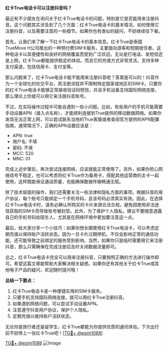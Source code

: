 **红卡True电话卡可以注册抖音吗？**

最近有不少朋友在询问关于红卡True电话卡的问题，特别是它是否能用来注册抖音。这个问题其实涉及到了几个方面：红卡True电话卡的基本情况、如何使用它注册抖音，以及需要注意的一些细节。如果你也有类似的疑问，不妨继续往下看。

首先，让我们来了解一下红卡True电话卡的基本信息。红卡True是泰国TrueMove H公司推出的一种预付费SIM卡服务，主要面向游客和短期居住者。这种电话卡以其便捷性和良好的网络覆盖而受到广泛欢迎。无论是打电话、发短信还是上网，红卡True都能提供稳定的体验。而且它的充值方式非常灵活，支持多种支付渠道，包括信用卡、支付宝等。

那么问题来了，红卡True电话卡能不能用来注册抖音呢？答案是可以的！抖音作为一个全球化的社交平台，其注册流程并不限制特定国家或地区的SIM卡。只要你的红卡True电话卡能够正常接收验证码短信，并且手机设备支持国际网络连接，那么理论上你就可以用它来注册抖音账号。

不过，在实际操作过程中可能会遇到一些小问题。比如，有些用户的手机可能需要手动设置APN（接入点名称），才能顺利连接到True提供的移动数据网络。如果你发现无法正常上网，可以尝试联系当地的True客服或者查阅官方提供的APN配置指南。通常情况下，正确的APN设置应该是：

- APN: true
- 用户名: 不填
- 密码: 不填
- MCC: 520
- MNC: 01

完成上述步骤后，再次尝试连接网络，应该就能正常使用了。另外，如果你担心网络信号不稳定，也可以考虑将红卡True作为备用卡，搭配其他运营商的主卡一起使用，这样既能保证通话质量，也能确保数据传输畅通无阻。

除了技术层面的操作，我们还需要关注一些法律和隐私方面的事项。根据抖音的用户协议，每个账号只能绑定一个手机号码，且该号码必须真实有效。因此，在选择红卡True电话卡时，请务必确认所购买的卡片来源合法合规，避免因使用非法途径获取的SIM卡而导致账号被封禁。此外，为了保护个人隐私，建议不要随意透露自己的手机号码给陌生人，尤其是在网络环境中更加要注意这一点。

最后，给大家分享一个小技巧：如果你想长期使用红卡True电话卡，可以考虑定期充值以保持账户活跃状态。因为一旦卡片过期停机，不仅会影响正常的通信功能，还可能导致之前绑定的服务受到影响。当然，如果你只是临时需要用它来注册抖音，那么只需确保在完成注册后及时关闭数据流量即可。

总之，红卡True电话卡完全可以用来注册抖音，只要按照正确的方法进行操作即可。希望这篇文章能帮助大家解决相关疑惑。如果你还有其他关于红卡True或其他电子产品的疑问，欢迎随时提问哦！

**总结一下要点：**
1. 红卡True电话卡是一种便捷实用的SIM卡服务。
2. 只要手机支持国际网络连接，就可以用红卡True注册抖音。
3. 如果遇到网络问题，可以尝试手动设置APN。
4. 注意遵守抖音用户协议，保护个人隐私。
5. 定期充值以维持账户活跃状态。

无论你是旅行者还是留学生，红卡True都能为你提供优质的通讯体验。下次出行前不妨带上一张红卡True吧！[[TG💪+ @esim1088](https://t.me/s/esim1088)]

[TG💪+ @esim1088](https://t.me/s/esim1088) ![Image](https://i.postimg.cc/4NQfJmqS/Snipaste-2025-05-13-00-14-12.png)